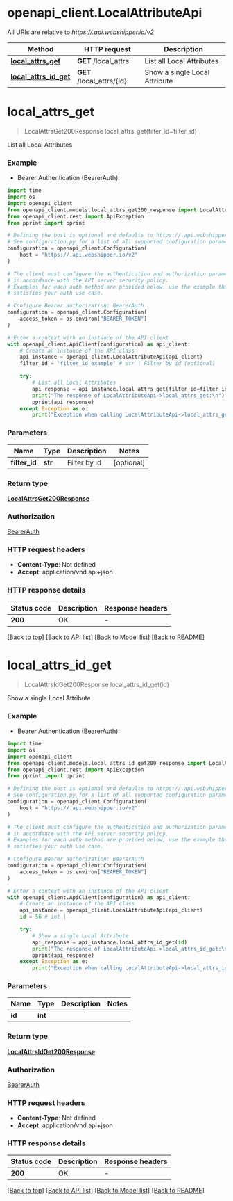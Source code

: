 # openapi_client.LocalAttributeApi

All URIs are relative to *https://.api.webshipper.io/v2*

Method | HTTP request | Description
------------- | ------------- | -------------
[**local_attrs_get**](LocalAttributeApi.md#local_attrs_get) | **GET** /local_attrs | List all Local Attributes
[**local_attrs_id_get**](LocalAttributeApi.md#local_attrs_id_get) | **GET** /local_attrs/{id} | Show a single Local Attribute


# **local_attrs_get**
> LocalAttrsGet200Response local_attrs_get(filter_id=filter_id)

List all Local Attributes

### Example

* Bearer Authentication (BearerAuth):
```python
import time
import os
import openapi_client
from openapi_client.models.local_attrs_get200_response import LocalAttrsGet200Response
from openapi_client.rest import ApiException
from pprint import pprint

# Defining the host is optional and defaults to https://.api.webshipper.io/v2
# See configuration.py for a list of all supported configuration parameters.
configuration = openapi_client.Configuration(
    host = "https://.api.webshipper.io/v2"
)

# The client must configure the authentication and authorization parameters
# in accordance with the API server security policy.
# Examples for each auth method are provided below, use the example that
# satisfies your auth use case.

# Configure Bearer authorization: BearerAuth
configuration = openapi_client.Configuration(
    access_token = os.environ["BEARER_TOKEN"]
)

# Enter a context with an instance of the API client
with openapi_client.ApiClient(configuration) as api_client:
    # Create an instance of the API class
    api_instance = openapi_client.LocalAttributeApi(api_client)
    filter_id = 'filter_id_example' # str | Filter by id (optional)

    try:
        # List all Local Attributes
        api_response = api_instance.local_attrs_get(filter_id=filter_id)
        print("The response of LocalAttributeApi->local_attrs_get:\n")
        pprint(api_response)
    except Exception as e:
        print("Exception when calling LocalAttributeApi->local_attrs_get: %s\n" % e)
```



### Parameters

Name | Type | Description  | Notes
------------- | ------------- | ------------- | -------------
 **filter_id** | **str**| Filter by id | [optional] 

### Return type

[**LocalAttrsGet200Response**](LocalAttrsGet200Response.md)

### Authorization

[BearerAuth](../README.md#BearerAuth)

### HTTP request headers

 - **Content-Type**: Not defined
 - **Accept**: application/vnd.api+json

### HTTP response details
| Status code | Description | Response headers |
|-------------|-------------|------------------|
**200** | OK |  -  |

[[Back to top]](#) [[Back to API list]](../README.md#documentation-for-api-endpoints) [[Back to Model list]](../README.md#documentation-for-models) [[Back to README]](../README.md)

# **local_attrs_id_get**
> LocalAttrsIdGet200Response local_attrs_id_get(id)

Show a single Local Attribute

### Example

* Bearer Authentication (BearerAuth):
```python
import time
import os
import openapi_client
from openapi_client.models.local_attrs_id_get200_response import LocalAttrsIdGet200Response
from openapi_client.rest import ApiException
from pprint import pprint

# Defining the host is optional and defaults to https://.api.webshipper.io/v2
# See configuration.py for a list of all supported configuration parameters.
configuration = openapi_client.Configuration(
    host = "https://.api.webshipper.io/v2"
)

# The client must configure the authentication and authorization parameters
# in accordance with the API server security policy.
# Examples for each auth method are provided below, use the example that
# satisfies your auth use case.

# Configure Bearer authorization: BearerAuth
configuration = openapi_client.Configuration(
    access_token = os.environ["BEARER_TOKEN"]
)

# Enter a context with an instance of the API client
with openapi_client.ApiClient(configuration) as api_client:
    # Create an instance of the API class
    api_instance = openapi_client.LocalAttributeApi(api_client)
    id = 56 # int | 

    try:
        # Show a single Local Attribute
        api_response = api_instance.local_attrs_id_get(id)
        print("The response of LocalAttributeApi->local_attrs_id_get:\n")
        pprint(api_response)
    except Exception as e:
        print("Exception when calling LocalAttributeApi->local_attrs_id_get: %s\n" % e)
```



### Parameters

Name | Type | Description  | Notes
------------- | ------------- | ------------- | -------------
 **id** | **int**|  | 

### Return type

[**LocalAttrsIdGet200Response**](LocalAttrsIdGet200Response.md)

### Authorization

[BearerAuth](../README.md#BearerAuth)

### HTTP request headers

 - **Content-Type**: Not defined
 - **Accept**: application/vnd.api+json

### HTTP response details
| Status code | Description | Response headers |
|-------------|-------------|------------------|
**200** | OK |  -  |

[[Back to top]](#) [[Back to API list]](../README.md#documentation-for-api-endpoints) [[Back to Model list]](../README.md#documentation-for-models) [[Back to README]](../README.md)


